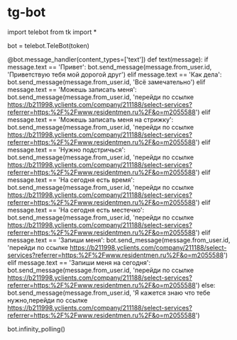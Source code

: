 # tg-bot


import telebot
from tk import *

bot = telebot.TeleBot(token)


@bot.message_handler(content_types=['text'])
def text(message):
    if message.text == 'Привет':
        bot.send_message(message.from_user.id, 'Приветствую тебя мой дорогой друг')
    elif message.text == 'Как дела':
        bot.send_message(message.from_user.id, 'Всё замечательно')
    elif message.text == 'Можешь записать меня':
        bot.send_message(message.from_user.id, 'перейди по ссылке https://b211998.yclients.com/company/211188/select-services?referrer=https:%2F%2Fwww.residentmen.ru%2F&o=m2055588')
    elif message.text == 'Можешь записать меня на стрижку':
        bot.send_message(message.from_user.id, 'перейди по ссылке https://b211998.yclients.com/company/211188/select-services?referrer=https:%2F%2Fwww.residentmen.ru%2F&o=m2055588')
    elif message.text == 'Нужно подстричься':
        bot.send_message(message.from_user.id, 'перейди по ссылке https://b211998.yclients.com/company/211188/select-services?referrer=https:%2F%2Fwww.residentmen.ru%2F&o=m2055588')
    elif message.text == 'На сегодня есть время':
        bot.send_message(message.from_user.id, 'перейди по ссылке https://b211998.yclients.com/company/211188/select-services?referrer=https:%2F%2Fwww.residentmen.ru%2F&o=m2055588')
    elif message.text == 'На сегодня есть местечко':
        bot.send_message(message.from_user.id, 'перейди по ссылке https://b211998.yclients.com/company/211188/select-services?referrer=https:%2F%2Fwww.residentmen.ru%2F&o=m2055588')
    elif message.text == 'Запиши меня':
        bot.send_message(message.from_user.id, 'перейди по ссылке https://b211998.yclients.com/company/211188/select-services?referrer=https:%2F%2Fwww.residentmen.ru%2F&o=m2055588')
    elif message.text == 'Запиши меня на сегодня':
        bot.send_message(message.from_user.id, 'перейди по ссылке https://b211998.yclients.com/company/211188/select-services?referrer=https:%2F%2Fwww.residentmen.ru%2F&o=m2055588')
    else:
        bot.send_message(message.from_user.id, 'Я кажется знаю что тебе нужно,перейди по ссылке https://b211998.yclients.com/company/211188/select-services?referrer=https:%2F%2Fwww.residentmen.ru%2F&o=m2055588')

bot.infinity_polling()
